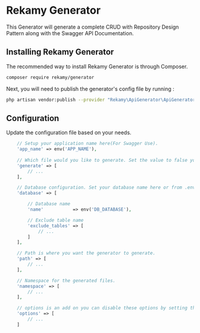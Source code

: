 Rekamy Generator
================

This Generator will generate a complete CRUD with Repository Design Pattern along with the Swagger API Documentation.

## Installing Rekamy Generator

The recommended way to install Rekamy Generator is through Composer.

```bash
composer require rekamy/generator
```

Next, you will need to publish the generator's config file by running :

```bash
php artisan vendor:publish --provider "Rekamy\ApiGenerator\ApiGeneratorServiceProvider"
```

## Configuration

Update the configuration file based on your needs.

```php
    // Setup your application name here(For Swagger Use).
    'app_name' => env('APP_NAME'),
    
    // Which file would you like to generate. Set the value to false you don't want to generate.
    'generate' => [
        // ...
    ],

    // Database configuration. Set your database name here or from .env and exclude any tables you don't want to generate
    'database' => [

        // Database name
        'name'           => env('DB_DATABASE'),

        // Exclude table name
        'exclude_tables' => [
            // ...
        ]
    ],

    // Path is where you want the generator to generate.
    'path' => [
        // ...
    ],

    // Namespace for the generated files.
    'namespace' => [
        // ...
    ],

    // options is an add on you can disable these options by setting the value to false
    'options' => [
        // ...
    ]

```